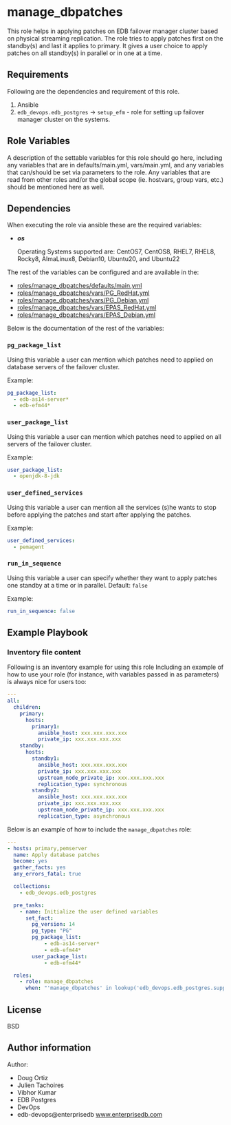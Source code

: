 manage_dbpatches
=========

This role helps in applying patches on EDB failover manager cluster based on physical streaming replication. The role tries to apply patches first on the standby(s) and last it applies to primary. It gives a user choice to apply patches on all standby(s) in parallel or in one at a time.


Requirements
------------

Following are the dependencies and requirement of this role.
  1. Ansible
  2. `edb_devops.edb_postgres` -> `setup_efm` - role for setting up failover manager cluster
     on the systems.

Role Variables
--------------

A description of the settable variables for this role should go here, including any variables that are in defaults/main.yml, vars/main.yml, and any variables that can/should be set via parameters to the role. Any variables that are read from other roles and/or the global scope (ie. hostvars, group vars, etc.) should be mentioned here as well.

Dependencies
------------

When executing the role via ansible these are the required variables:

  * ***os***

    Operating Systems supported are: CentOS7, CentOS8, RHEL7, RHEL8, Rocky8, AlmaLinux8, Debian10, Ubuntu20, and Ubuntu22

The rest of the variables can be configured and are available in the:

  * [roles/manage_dbpatches/defaults/main.yml](./defaults/main.yml)
  * [roles/manage_dbpatches/vars/PG_RedHat.yml](./vars/PG_RedHat.yml)
  * [roles/manage_dbpatches/vars/PG_Debian.yml](./vars/PG_Debian.yml)
  * [roles/manage_dbpatches/vars/EPAS_RedHat.yml](./vars/EPAS_RedHat.yml)
  * [roles/manage_dbpatches/vars/EPAS_Debian.yml](./vars/EPAS_Debian.yml)

Below is the documentation of the rest of the variables:

### `pg_package_list`

Using this variable a user can mention which patches need to applied on database servers of the failover cluster.

Example:
```yaml
pg_package_list:
  - edb-as14-server*
  - edb-efm44*
```

### `user_package_list`

Using this variable a user can mention which patches need to applied on all servers of the failover cluster.

Example:
```yaml
user_package_list:
  - openjdk-8-jdk
```

### `user_defined_services`

Using this variable a user can mention all the services (s)he wants to stop before applying the patches and start after applying the patches.

Example:
```yaml
user_defined_services:
  - pemagent
```

### `run_in_sequence`

Using this variable a user can specify whether they want to apply patches one standby at a time or in parallel.
Default: `false`

Example:
```yaml
run_in_sequence: false
```


Example Playbook
----------------

### Inventory file content

Following is an inventory example for using this role
Including an example of how to use your role (for instance, with variables passed in as parameters) is always nice for users too:
```yaml
---
all:
  children:
    primary:
      hosts:
        primary1:
          ansible_host: xxx.xxx.xxx.xxx
          private_ip: xxx.xxx.xxx.xxx
    standby:
      hosts:
        standby1:
          ansible_host: xxx.xxx.xxx.xxx
          private_ip: xxx.xxx.xxx.xxx
          upstream_node_private_ip: xxx.xxx.xxx.xxx
          replication_type: synchronous
        standby2:
          ansible_host: xxx.xxx.xxx.xxx
          private_ip: xxx.xxx.xxx.xxx
          upstream_node_private_ip: xxx.xxx.xxx.xxx
          replication_type: asynchronous
```

Below is an example of how to include the `manage_dbpatches` role:

```yaml
---
- hosts: primary,pemserver
  name: Apply database patches
  become: yes
  gather_facts: yes
  any_errors_fatal: true

  collections:
    - edb_devops.edb_postgres

  pre_tasks:
    - name: Initialize the user defined variables
      set_fact:
        pg_version: 14
        pg_type: "PG"
        pg_package_list:
            - edb-as14-server*
            - edb-efm44*
        user_package_list:
            - edb-efm44*

  roles:
    - role: manage_dbpatches
      when: "'manage_dbpatches' in lookup('edb_devops.edb_postgres.supported_roles', wantlist=True)"
```
License
-------

BSD

## Author information

Author:

  * Doug Ortiz
  * Julien Tachoires
  * Vibhor Kumar
  * EDB Postgres
  * DevOps
  * edb-devops@enterprisedb www.enterprisedb.com
